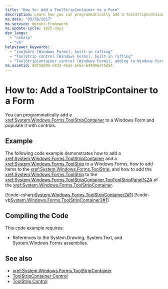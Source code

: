 ```yaml
---
title: "How to: Add a ToolStripContainer to a Form"
description: Learn how you can programmatically add a ToolStripContainer to a Windows Form and populate it with controls.
ms.date: "03/30/2017"
ms.service: dotnet-framework
ms.update-cycle: 1825-days
dev_langs:
  - "csharp"
  - "vb"
helpviewer_keywords:
  - "toolbars [Windows Forms], built-in rafting"
  - "ToolStrip control [Windows Forms], built-in rafting"
  - "ToolStripContainer control [Windows Forms], adding to Windows Forms"
ms.assetid: d0f55095-a833-453e-be5a-644906d75d54
---
```

# How to: Add a ToolStripContainer to a Form

You can programmatically add a <xref:System.Windows.Forms.ToolStripContainer> to a Windows Form and populate it with controls.

## Example

The following code example demonstrates how to add a <xref:System.Windows.Forms.ToolStripContainer> and a <xref:System.Windows.Forms.ToolStrip> to a Windows Forms, how to add items to the <xref:System.Windows.Forms.ToolStrip>, and how to add the <xref:System.Windows.Forms.ToolStrip> to the <xref:System.Windows.Forms.ToolStripContainer.TopToolStripPanel%2A> of the <xref:System.Windows.Forms.ToolStripContainer>.

[!code-csharp[System.Windows.Forms.ToolStripContainer2#1](~/samples/snippets/csharp/VS_Snippets_Winforms/system.windows.forms.toolstripcontainer2/cs/form1.cs#1)]
[!code-vb[System.Windows.Forms.ToolStripContainer2#1](~/samples/snippets/visualbasic/VS_Snippets_Winforms/system.windows.forms.toolstripcontainer2/vb/form1.vb#1)]

## Compiling the Code

This code example requires:

- References to the System.Drawing, System.Text, and System.Windows.Forms assemblies.

## See also

- <xref:System.Windows.Forms.ToolStripContainer>
- [ToolStripContainer Control](toolstripcontainer-control.md)
- [ToolStrip Control](toolstrip-control-windows-forms.md)
